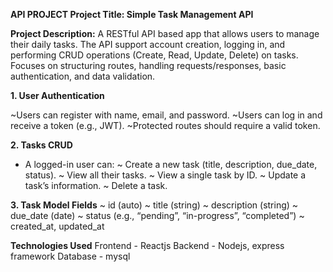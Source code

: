 **API PROJECT
Project Title: Simple Task Management API**

**Project Description:**
    A RESTful API based app that allows users to manage their daily tasks. The API support account creation, logging in, and performing CRUD operations (Create, Read,         Update, Delete) on tasks. Focuses on structuring routes, handling requests/responses, basic authentication, and data validation.

**1. User Authentication**

   ~Users can register with name, email, and password.
   ~Users can log in and receive a token (e.g., JWT).
   ~Protected routes should require a valid token.

**2. Tasks CRUD**
- A logged-in user can:
    ~ Create a new task (title, description, due_date, status).
    ~ View all their tasks.
    ~ View a single task by ID.
    ~ Update a task’s information.
    ~ Delete a task.

**3. Task Model Fields**
    ~ id (auto)
    ~ title (string)
    ~ description (string)
    ~ due_date (date)
    ~ status (e.g., “pending”, “in-progress”, “completed”)
    ~ created_at, updated_at

**Technologies Used**
    Frontend - Reactjs
    Backend -  Nodejs, express framework
    Database - mysql
